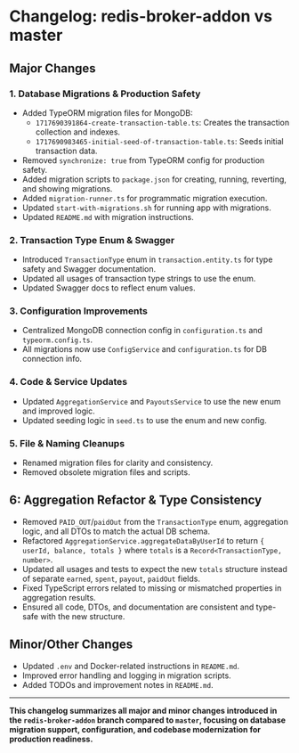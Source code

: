 # Changelog: redis-broker-addon vs master

## Major Changes

### 1. Database Migrations & Production Safety
- Added TypeORM migration files for MongoDB:
  - `1717690391864-create-transaction-table.ts`: Creates the transaction collection and indexes.
  - `1717690983465-initial-seed-of-transaction-table.ts`: Seeds initial transaction data.
- Removed `synchronize: true` from TypeORM config for production safety.
- Added migration scripts to `package.json` for creating, running, reverting, and showing migrations.
- Added `migration-runner.ts` for programmatic migration execution.
- Updated `start-with-migrations.sh` for running app with migrations.
- Updated `README.md` with migration instructions.

### 2. Transaction Type Enum & Swagger
- Introduced `TransactionType` enum in `transaction.entity.ts` for type safety and Swagger documentation.
- Updated all usages of transaction type strings to use the enum.
- Updated Swagger docs to reflect enum values.

### 3. Configuration Improvements
- Centralized MongoDB connection config in `configuration.ts` and `typeorm.config.ts`.
- All migrations now use `ConfigService` and `configuration.ts` for DB connection info.

### 4. Code & Service Updates
- Updated `AggregationService` and `PayoutsService` to use the new enum and improved logic.
- Updated seeding logic in `seed.ts` to use the enum and new config.

### 5. File & Naming Cleanups
- Renamed migration files for clarity and consistency.
- Removed obsolete migration files and scripts.

## 6: Aggregation Refactor & Type Consistency
- Removed `PAID_OUT`/`paidOut` from the `TransactionType` enum, aggregation logic, and all DTOs to match the actual DB schema.
- Refactored `AggregationService.aggregateDataByUserId` to return `{ userId, balance, totals }` where `totals` is a `Record<TransactionType, number>`.
- Updated all usages and tests to expect the new `totals` structure instead of separate `earned`, `spent`, `payout`, `paidOut` fields.
- Fixed TypeScript errors related to missing or mismatched properties in aggregation results.
- Ensured all code, DTOs, and documentation are consistent and type-safe with the new structure.

## Minor/Other Changes
- Updated `.env` and Docker-related instructions in `README.md`.
- Improved error handling and logging in migration scripts.
- Added TODOs and improvement notes in `README.md`.

---

**This changelog summarizes all major and minor changes introduced in the `redis-broker-addon` branch compared to `master`, focusing on database migration support, configuration, and codebase modernization for production readiness.**
